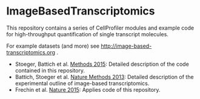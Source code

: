 # ImageBasedTranscriptomics

This repository contains a series of CellProfiler modules and example code for high-throughput quantification of single transcript molecules. 

For example datasets (and more) see http://image-based-transcriptomics.org .

- Stoeger, Battich et al. [Methods 2015](http://www.sciencedirect.com/science/article/pii/S1046202315002091): Detailed description of the code contained in this repository.
- Battich, Stoeger et al. [Nature Methods 2013](https://www.pelkmanslab.org/wp-content/plugins/zotpress/lib/request/rss.file.php?api_user_id=1315290&download=DUV66T8F): Detailed description of the experimental outline of image-based transcriptomics.
- Frechin et al. [Nature 2015](http://www.pelkmanslab.org/wp-content/plugins/zotpress/lib/request/rss.file.php?api_user_id=1315290&download=G338T9AX): Applies code of this repository.


